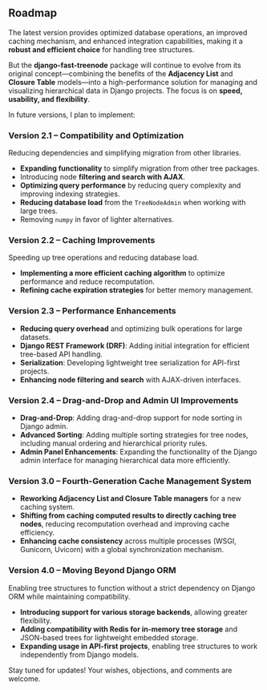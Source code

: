 ## Roadmap
The latest version provides optimized database operations, an improved caching mechanism, and enhanced integration capabilities, making it a **robust and efficient choice** for handling tree structures.

But the **django-fast-treenode** package will continue to evolve from its original concept—combining the benefits of the **Adjacency List** and **Closure Table** models—into a high-performance solution for managing and visualizing hierarchical data in Django projects. The focus is on **speed, usability, and flexibility**.

In future versions, I plan to implement:

### **Version 2.1 – Compatibility and Optimization**
Reducing dependencies and simplifying migration from other libraries.
- **Expanding functionality** to simplify migration from other tree packages.
- Introducing node **filtering and search with AJAX**.
- **Optimizing query performance** by reducing query complexity and improving indexing strategies.
- **Reducing database load** from the `TreeNodeAdmin` when working with large trees.
- Removing `numpy` in favor of lighter alternatives.

### **Version 2.2 – Caching Improvements**
Speeding up tree operations and reducing database load.
- **Implementing a more efficient caching algorithm** to optimize performance and reduce recomputation.
- **Refining cache expiration strategies** for better memory management.

### **Version 2.3 – Performance Enhancements**
- **Reducing query overhead** and optimizing bulk operations for large datasets.
- **Django REST Framework (DRF)**: Adding initial integration for efficient tree-based API handling.
- **Serialization**: Developing lightweight tree serialization for API-first projects.
- **Enhancing node filtering and search** with AJAX-driven interfaces.

### **Version 2.4 – Drag-and-Drop and Admin UI Improvements**
- **Drag-and-Drop**: Adding drag-and-drop support for node sorting in Django admin.
- **Advanced Sorting**: Adding multiple sorting strategies for tree nodes, including manual ordering and hierarchical priority rules.
- **Admin Panel Enhancements**: Expanding the functionality of the Django admin interface for managing hierarchical data more efficiently.

### **Version 3.0 – Fourth-Generation Cache Management System**
- **Reworking Adjacency List and Closure Table managers** for a new caching system.
- **Shifting from caching computed results to directly caching tree nodes**, reducing recomputation overhead and improving cache efficiency.
- **Enhancing cache consistency** across multiple processes (WSGI, Gunicorn, Uvicorn) with a global synchronization mechanism.

### **Version 4.0 – Moving Beyond Django ORM**
Enabling tree structures to function without a strict dependency on Django ORM while maintaining compatibility.
- **Introducing support for various storage backends**, allowing greater flexibility.
- **Adding compatibility with Redis for in-memory tree storage** and JSON-based trees for lightweight embedded storage.
- **Expanding usage in API-first projects**, enabling tree structures to work independently from Django models.

Stay tuned for updates!
Your wishes, objections, and comments are welcome.
